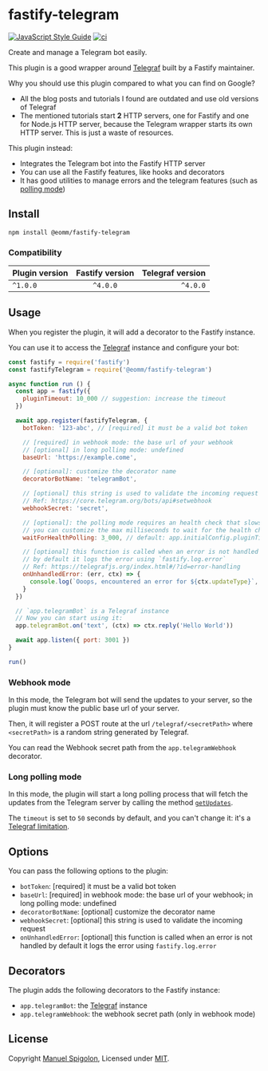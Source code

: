 # fastify-telegram

[![JavaScript Style Guide](https://img.shields.io/badge/code_style-standard-brightgreen.svg)](https://standardjs.com)
[![ci](https://github.com/Eomm/fastify-telegram/actions/workflows/ci.yml/badge.svg)](https://github.com/Eomm/fastify-telegram/actions/workflows/ci.yml)

Create and manage a Telegram bot easily.

This plugin is a good wrapper around [Telegraf](https://telegraf.js.org/) built by a Fastify maintainer.

Why you should use this plugin compared to what you can find on Google?

- All the blog posts and tutorials I found are outdated and use old versions of Telegraf
- The mentioned tutorials start **2** HTTP servers, one for Fastify and one for Node.js HTTP server, because the Telegram wrapper starts its own HTTP server. This is just a waste of resources.

This plugin instead:

- Integrates the Telegram bot into the Fastify HTTP server
- You can use all the Fastify features, like hooks and decorators
- It has good utilities to manage errors and the telegram features (such as [polling mode](https://core.telegram.org/bots/api#getupdates))


## Install

```
npm install @eomm/fastify-telegram
```

### Compatibility

| Plugin version | Fastify version | Telegraf version |
| ------------- |:---------------:| ---------------:|
| `^1.0.0` | `^4.0.0` | `^4.0.0` |

## Usage

When you register the plugin, it will add a decorator to the Fastify instance.

You can use it to access the [Telegraf](https://telegraf.js.org/) instance and configure your bot:

```js
const fastify = require('fastify')
const fastifyTelegram = require('@eomm/fastify-telegram')

async function run () {
  const app = fastify({
    pluginTimeout: 10_000 // suggestion: increase the timeout
  })

  await app.register(fastifyTelegram, {
    botToken: '123-abc', // [required] it must be a valid bot token

    // [required] in webhook mode: the base url of your webhook
    // [optional] in long polling mode: undefined
    baseUrl: 'https://example.come',

    // [optional]: customize the decorator name
    decoratorBotName: 'telegramBot',

    // [optional] this string is used to validate the incoming request
    // Ref: https://core.telegram.org/bots/api#setwebhook
    webhookSecret: 'secret',

    // [optional]: the polling mode requires an health check that slows down the startup
    // you can customize the max milliseconds to wait for the health check to pass
    waitForHealthPolling: 3_000, // default: app.initialConfig.pluginTimeout / 6

    // [optional] this function is called when an error is not handled
    // by default it logs the error using `fastify.log.error`
    // Ref: https://telegrafjs.org/index.html#/?id=error-handling
    onUnhandledError: (err, ctx) => {
      console.log(`Ooops, encountered an error for ${ctx.updateType}`, err)
    }
  })

  // `app.telegramBot` is a Telegraf instance
  // Now you can start using it:
  app.telegramBot.on('text', (ctx) => ctx.reply('Hello World'))

  await app.listen({ port: 3001 })
}

run()
```

### Webhook mode

In this mode, the Telegram bot will send the updates to your server, so the plugin must know the public base url of your server.

Then, it will register a POST route at the url `/telegraf/<secretPath>` where `<secretPath>` is a random string generated by Telegraf.

You can read the Webhook secret path from the `app.telegramWebhook` decorator.

### Long polling mode

In this mode, the plugin will start a long polling process that will fetch the updates from the Telegram server by calling the method [`getUpdates`](https://core.telegram.org/bots/api#getupdates).

The `timeout` is set to `50` seconds by default, and you can't change it: it's a [Telegraf limitation](https://github.com/telegraf/telegraf/blob/c38ecc32a839470efd8691cd121ab933117fba76/src/core/network/polling.ts#L31).

## Options

You can pass the following options to the plugin:

- `botToken`: [required] it must be a valid bot token
- `baseUrl`: [required] in webhook mode: the base url of your webhook; in long polling mode: undefined
- `decoratorBotName`: [optional] customize the decorator name
- `webhookSecret`: [optional] this string is used to validate the incoming request
- `onUnhandledError`: [optional] this function is called when an error is not handled by default it logs the error using `fastify.log.error`

## Decorators

The plugin adds the following decorators to the Fastify instance:

- `app.telegramBot`: the [Telegraf](https://telegraf.js.org/) instance
- `app.telegramWebhook`: the webhook secret path (only in webhook mode)


## License

Copyright [Manuel Spigolon](https://github.com/Eomm), Licensed under [MIT](./LICENSE).
